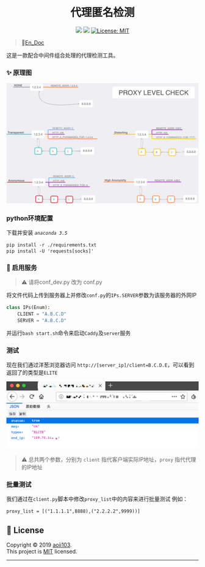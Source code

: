 <h1 align="center">代理匿名检测</h1>

<p align="center">
    <img src="https://img.shields.io/badge/language-python3-orange.svg">
    <img  src="https://img.shields.io/badge/platform-mac|lunix|window-orange.svg" target="_blank" />
    <a href="https://github.com/aoii103/proxy_checker/blob/master/LICENSE">
        <img alt="License: MIT" src="https://img.shields.io/badge/license-MIT-yellow.svg" target="_blank" />
    </a>
</p>

>📖[En_Doc](README_en.md)

这是一款配合中间件组合处理的代理检测工具。

### ✨ 原理图

![./media/proxy_level.png](./media/proxy_level.png)

### python环境配置

下载并安装 *`anaconda 3.5`*

```
pip install -r ./requirements.txt
pip install -U 'requests[socks]'
```

### 🚀 启用服务

> ⚠️ 请将conf_dev.py 改为 conf.py

将文件代码上传到服务器上并修改`conf.py`的`IPs.SERVER`参数为该服务器的外网IP

```python
class IPs(Enum):
    CLIENT = "A.B.C.D"
    SERVER = "A.B.C.D"

```
并运行`bash start.sh`命令来启动`Caddy`及`server`服务

### 测试

现在我们通过洋葱浏览器访问 `http://[server_ip]/client=B.C.D.E`，可以看到返回了的类型是`ELITE`

![](./media/target.png)

> ⚠️ 总共两个参数，分别为 `client` 指代客户端实际IP地址，`proxy` 指代代理的IP地址

### 批量测试

我们通过在`client.py`脚本中修改`proxy_list`中的内容来进行批量测试
例如：

```
proxy_list = [("1.1.1.1",8888),("2.2.2.2",9999))]
```

## 📝 License

Copyright © 2019 [aoii103](https://github.com/aoii103).<br />
This project is [MIT](https://github.com/aoii103/proxy_checker/blob/master/LICENSE) licensed.

---
